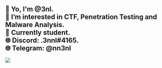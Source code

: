 👋 Yo, I'm @3nl. <br>
👀 I’m interested in CTF, Penetration Testing and Malware Analysis. <br>
🌱 Currently student. <br>
🌐 Discord: .3nnl#4165.<br>
🌐 Telegram: @nn3nl<br>
---
[![](https://visitcount.itsvg.in/api?id=3nnl&icon=5&color=6)](https://visitcount.itsvg.in)
